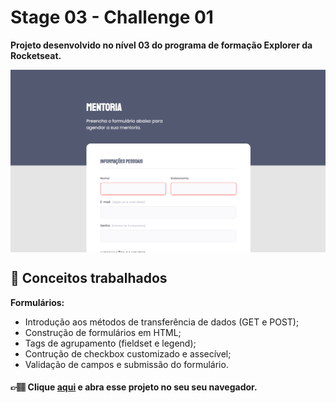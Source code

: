 # Stage 03 - Challenge 01

**Projeto desenvolvido no nível 03 do programa de formação Explorer da Rocketseat.**

<img align="center" src="./preview.png"/>

## 📝 **Conceitos trabalhados**

**Formulários:**

- Introdução aos métodos de transferência de dados (GET e POST);
- Construção de formulários em HTML;
- Tags de agrupamento (fieldset e legend);
- Contrução de checkbox customizado e assecível;
- Validação de campos e submissão do formulário.

#### 👉🏽 Clique **[aqui](https://eduardofariasdev.github.io/stage03-challenge01/)** e abra esse projeto no seu seu navegador.
